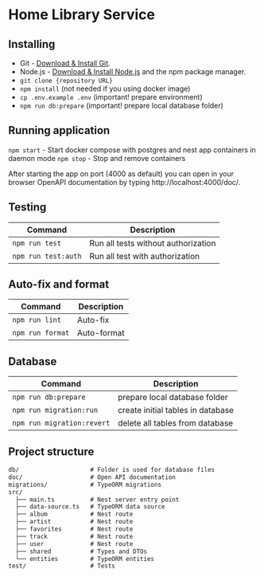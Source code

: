 # Home Library Service

## Installing
- Git - [Download & Install Git](https://git-scm.com/downloads).
- Node.js - [Download & Install Node.js](https://nodejs.org/en/download/) and the npm package manager.
- `git clone {repository URL}`
- `npm install` (not needed if you using docker image)
- `cp .env.example .env` (important! prepare environment)
- `npm run db:prepare` (important! prepare local database folder)

## Running application
`npm start` - Start docker compose with postgres and nest app containers in daemon mode
`npm stop` - Stop and remove containers

After starting the app on port (4000 as default) you can open in your browser OpenAPI documentation by typing http://localhost:4000/doc/.

## Testing
Command | Description
--- | ---
`npm run test` | Run all tests without authorization
`npm run test:auth` | Run all test with authorization

## Auto-fix and format
Command | Description
--- | ---
`npm run lint` | Auto-fix
`npm run format` | Auto-format

## Database
Command | Description
--- | ---
`npm run db:prepare` | prepare local database folder
`npm run migration:run` | create initial tables in database
`npm run migration:revert` | delete all tables from database

## Project structure
```markdown
db/                    # Folder is used for database files
doc/                   # Open API documentation
migrations/            # TypeORM migrations
src/
  ├── main.ts          # Nest server entry point
  ├── data-source.ts   # TypeORM data source
  ├── album            # Nest route
  ├── artist           # Nest route
  ├── favorites        # Nest route
  ├── track            # Nest route
  ├── user             # Nest route
  ├── shared           # Types and DTOs
  └── entities         # TypeORM entities
test/                  # Tests
```
